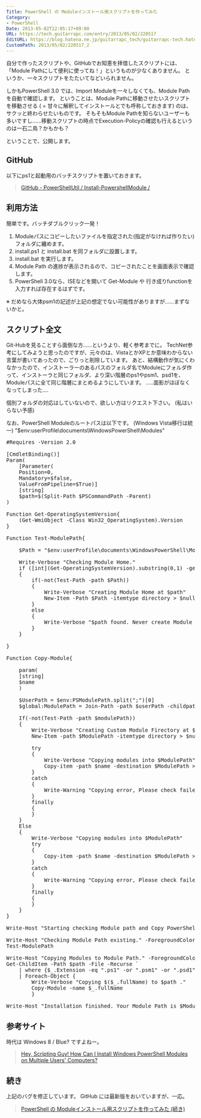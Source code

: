 ```yaml
---
Title: PowerShell の Moduleインストール用スクリプトを作ってみた
Category:
- PowerShell
Date: 2013-05-02T22:05:17+09:00
URL: https://tech.guitarrapc.com/entry/2013/05/02/220517
EditURL: https://blog.hatena.ne.jp/guitarrapc_tech/guitarrapc-tech.hatenablog.com/atom/entry/11696248318757675714
CustomPath: 2013/05/02/220517_2
---
```


自分で作ったスクリプトや、GitHubでお知恵を拝借したスクリプトには、「Module Pathにして便利に使ってね！」というものが少なくありません。
というか、一々スクリプトをたたいてなどいられません。

しかもPowerShell 3.0 では、Import Moduleを一々しなくても、Module Pathを自動で確認します。
ということは、Module Pathに移動させたいスクリプトを移動させる ( = 甘々に解釈してインストールとでも呼称しておきます) のは、サクッと終わらせたいものです。
そもそもModule Pathを知らないユーザーも多いですし……移動スクリプトの時点でExecution-Policyの確認も行えるというのは一石二鳥？かもかも？

ということで、公開します。



<h2>GitHub</h2>

以下にps1と起動用のバッチスクリプトを置いておきます。
<blockquote><a href="https://github.com/guitarrapc/PowerShellUtil/tree/master/Install-PowershellModule" target="_blank">GitHub - PowerShellUtil / Install-PowershellModule / </a></blockquote>

<h2>利用方法</h2>
簡単です。バッチダブルクリック一発！
<ol>
	<li>Moduleパスにコピーしたいファイルを指定された(指定がなければ作りたい)フォルダに纏めます。</li>
	<li>install.ps1 と install.bat を同フォルダに設置します。</li>
	<li>install.bat を実行します。</li>
	<li>Module Path の進捗が表示されるので、コピーされたことを画面表示で確認します。</li>
	<li>PowerShell 3.0なら、ISEなどを開いて Get-Module や 行き成りfunctionを入力すれば存在するはずです。</li>
</ol>
※ だめなら大体psm1の記述が上記の想定でない可能性がありますが……まずないかと。


<h2>スクリプト全文</h2>
Git-Hubを見ることすら面倒な方……というより、軽く参考までに。
TechNet参考にしてみようと思ったのですが、元々のは、VistaとかXPとか意味わからない言葉が書いてあったので、ごりっと削除しています。
あと、結構動作が気にくわなかったので、インストーラーのあるパスのフォルダ名でModuleにフォルダ作って、インストーラと同じフォルダ、より深い階層のps1やpsm1、psd1を、Moduleパスに全て同じ階層にまとめるようにしています。
.....面影がほぼなくなってしまった....

個別フォルダの対応はしていないので、欲しい方はリクエスト下さい。 (私はいらない予感)

なお、PowerShell Moduleのルートパスは以下です。 (Windows Vista移行は統一)
"$env:userProfile\documents\WindowsPowerShell\Modules"

<pre class="brush: powershell">
#Requires -Version 2.0

[CmdletBinding()]
Param(
	[Parameter(
	Position=0,
	Mandatory=$false,
	ValueFromPipeline=$True)]
	[string]
	$path=$(Split-Path $PSCommandPath -Parent)
)

Function Get-OperatingSystemVersion{
	(Get-WmiObject -Class Win32_OperatingSystem).Version
}

Function Test-ModulePath{

	$Path = &quot;$env:userProfile\documents\WindowsPowerShell\Modules&quot;

	Write-Verbose &quot;Checking Module Home.&quot;
	if ([int](Get-OperatingSystemVersion).substring(0,1) -ge 6)
	{
		if(-not(Test-Path -path $Path))
		{
			Write-Verbose &quot;Creating Module Home at $path&quot;
			New-Item -Path $Path -itemtype directory &gt; $null
		}
		else
		{
			Write-Verbose &quot;$path found. Never create Module Direcoty and end Test-ModulePath function.&quot;
		}
	}

}

Function Copy-Module{

	param(
	[string]
	$name
	)

	$UserPath = $env:PSModulePath.split(&quot;;&quot;)[0]
	$global:ModulePath = Join-Path -path $userPath -childpath $(Get-Item $PSCommandPath).Directory.Name

	If(-not(Test-Path -path $modulePath))
	{
		Write-Verbose &quot;Creating Custom Module Firectory at $ModulePath&quot;
		New-Item -path $ModulePath -itemtype directory &gt; $null

		try
		{
			Write-Verbose &quot;Copying modules into $ModulePath&quot;
			Copy-item -path $name -destination $ModulePath &gt; $null
		}
		catch
		{
			Write-Warning &quot;Copying error, Please check failed item. If you can, please copy it to $ModulePath&quot;
		}
		finally
		{
		}
	}
	Else
	{
		Write-Verbose &quot;Copying modules into $ModulePath&quot;
		try
		{
			Copy-item -path $name -destination $ModulePath &gt; $null
		}
		catch
		{
			Write-Warning &quot;Copying error, Please check failed item. If you can, please copy it to $ModulePath&quot;
		}
		finally
		{
		}
	}
}

Write-Host &quot;Starting checking Module path and Copy PowerShell Scripts job.&quot; -ForegroundColor Green

Write-Host &quot;Checking Module Path existing.&quot; -ForegroundColor Green
Test-ModulePath

Write-Host &quot;Copying Modules to Module Path.&quot; -ForegroundColor Green
Get-ChildItem -Path $path -File -Recurse `
	| where {$_.Extension -eq &quot;.ps1&quot; -or &quot;.psm1&quot; -or &quot;.psd1&quot;} `
	| Foreach-Object {
		Write-Verbose &quot;Copying $($_.fullName) to $path .&quot;
		Copy-Module -name $_.fullName
		}

Write-Host &quot;Installation finished. Your Module Path is $ModulePath&quot; -ForegroundColor Green
</pre>



<h2>参考サイト</h2>
時代は Windows 8 / Blue? ですよねー。
<blockquote><a href="http://blogs.technet.com/b/heyscriptingguy/archive/2010/01/19/hey-scripting-guy-january-19-2010.aspx" target="_blank">Hey, Scripting Guy! How Can I Install Windows PowerShell Modules on Multiple Users' Computers?</a></blockquote>

<h2>続き</h2>
上記のバグを修正しています。
GitHub には最新版をおいていますが、一応。
<blockquote><a href="http://wp.me/p2SHCh-YR" target="_blank">PowerShell の Moduleインストール用スクリプトを作ってみた (続き)</a></blockquote>
